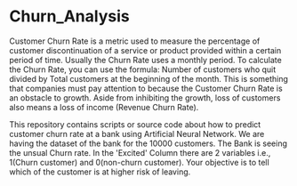 # Churn_Analysis
Customer Churn Rate is a metric used to measure the percentage of customer discontinuation of a service or product provided within a certain period of time. Usually the Churn Rate uses a monthly period. To calculate the Churn Rate, you can use the formula: Number of customers who quit divided by Total customers at the beginning of the month. This is something that companies must pay attention to because the Customer Churn Rate is an obstacle to growth. Aside from inhibiting the growth, loss of customers also means a loss of income (Revenue Churn Rate).

This repository contains scripts or source code about how to predict customer churn rate at a bank using Artificial Neural Network.
We are having the dataset of the bank for the 10000 customers. The Bank is seeing the unsual Churn rate. In the 'Excited' Column there are 2 variables i.e., 1(Churn customer) and 0(non-churn customer). Your objective is to tell which of the customer is at higher risk of leaving.
